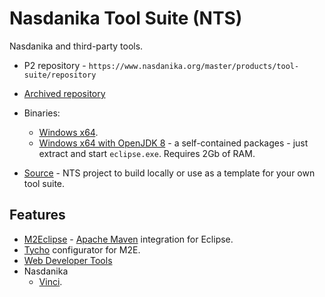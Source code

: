 # Nasdanika Tool Suite (NTS)

Nasdanika and third-party tools. 

* P2 repository - ``https://www.nasdanika.org/master/products/tool-suite/repository``
* [Archived repository](org.nasdanika.tools.repository-2020.01.01-SNAPSHOT.zip)
* Binaries:
    * [Windows x64](nasdanika-tool-suite-2020-01-01-win32-x86_64.zip).
    * [Windows x64 with OpenJDK 8](nasdanika-tool-suite-2020-01-01-openjdk-8-win32-x86_64.zip) - a self-contained packages - just extract and start ``eclipse.exe``. Requires 2Gb of RAM.

* [Source](nasdanika-tool-suite-source.zip) - NTS project to build locally or use as a template for your own tool suite.

## Features

* [M2Eclipse](http://www.eclipse.org/m2e/) - [Apache Maven](http://maven.apache.org/) integration for Eclipse.
* [Tycho](https://www.eclipse.org/tycho/) configurator for M2E.
* [Web Developer Tools](https://marketplace.eclipse.org/content/eclipse-web-developer-tools-0) 
* Nasdanika
    * [Vinci](../vinci/index.html).
 